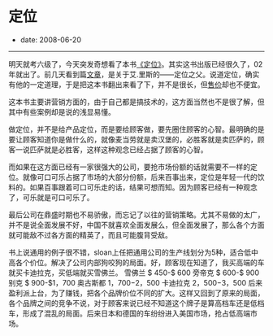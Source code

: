 # 定位

- date: 2008-06-20

--------------------------


明天就考六级了，今天突发奇想看了本书[《定位》](http://www.box.net/shared/2de2jmcscl)。其实这书出版已经很久了，02年就出了。前几天看到篇[文章](http://doc.maoxinyu.cn/archives/108)，是关于艾.里斯的——定位之父。说道定位，确实有他的一定道理，于是把这本书翻出来看了下，并不是很长，但[售价](http://www.douban.com/subject/1017180/)却也不便宜。



这本书主要讲营销方面的，由于自己都是搞技术的，这方面当然也不是很了解，但其中有些案例却是说的浅显易懂。

做定位，并不是给产品定位，而是要给顾客做，要先圈住顾客的心智。最明确的是要让顾客知道你是做什么的，就像麦当劳就是卖汉堡的，必胜客就是卖匹萨的，顾客一说匹萨就是必胜客，这样这种观念已经占据了顾客的心智。

而如果在这方面已经有一家很强大的公司，要抢市场份额的话就需要不一样的定位。就像可口可乐占据了市场的大部分份额，后来百事出来，定位是年轻一代的饮料的。如果百事跟着可口可乐走的话，结果可想而知。因为顾客已经有一种观念了，可乐就是可口可乐了。

最后公司在鼎盛时期也不易骄傲，而忘记了以往的营销策略。尤其不易做的太广，并不是说全面发展不好，中国不就喜欢全面发展么，但全面发展了，那么各个方面就可能敌不过各方面的精英了，而且可能腹背受敌。

书上说通用的例子很不错，sloan上任把通用公司的生产线划分为5种，适合低中高各个价位。解决了公司内部狗咬狗的局面。好，顾客现在知道了，我买高端的车就买卡迪拉克，买低端就买雪佛兰。
雪佛兰 $ 450-$ 600
旁帝克 $ 600-$ 900
别克 $ 900-$1，700
奥古斯都 $1，700-$2，500
卡迪拉克 $2，500-$3，500
后来盈利派上台，为了赚钱，把各个品牌价位不同的扩大。这样又回到了原来的局面，各个品牌之间的竞争不说，对于顾客来说已经不知道这个牌子是算高档车还是低档车，形成了混乱的局面。后来日本和德国的车纷纷进入美国市场，抢占低高端市场。


>
